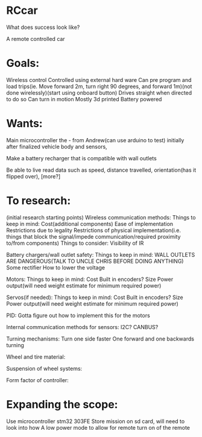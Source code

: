 # RCcar
What does success look like?

A remote controlled car

# Goals:
Wireless control
Controlled using external hard ware
Can pre program and load trips(ie. Move forward 2m, turn right 90 degrees, and  forward 1m)(not done wirelessly)(start using onboard button)
Drives straight when directed to do so
Can turn in motion
Mostly 3d printed
Battery powered


# Wants:
Main microcontroller the - from Andrew(can use arduino to test) initially after finalized vehicle body and sensors, 

Make a battery recharger that is compatible with wall outlets

Be able to live read data such as speed, distance travelled, orientation(has it flipped over), [more?]


# To research:
(initial research starting points)
Wireless communication methods:
	Things to keep in mind:
Cost(additional components) 
Ease of implementation
Restrictions due to legality
Restrictions of physical implementation(i.e. things that block the signal/impede communication/required proximity to/from components)
Things to consider:
Visibility of IR
 
Battery chargers/wall outlet safety:
Things to keep in mind:
WALL OUTLETS ARE DANGEROUS(TALK TO UNCLE CHRIS BEFORE DOING ANYTHING)
Some rectifier
How to lower the voltage

Motors:
	Things to keep in mind:
Cost
Built in encoders?
Size
Power output(will need weight estimate for minimum required power)

Servos(if needed):
	Things to keep in mind:
Cost
Built in encoders?
Size
Power output(will need weight estimate for minimum required power)

PID:
Gotta figure out how to implement this for the motors

Internal communication methods for sensors:
I2C?
CANBUS?

Turning mechanisms:
Turn one side faster
One forward and one backwards
turning

Wheel and tire material:


Suspension of wheel systems:


Form factor of controller:


# Expanding the scope:
Use microcontroller stm32 303FE
Store mission on sd card, will need to look into how 
A low power mode to allow for remote turn on of the remote
